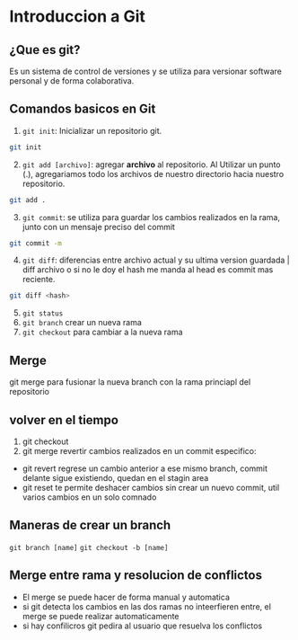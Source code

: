 # Introduccion a Git
## ¿Que es git?
Es un sistema de control de versiones y se utiliza para versionar software personal y de forma colaborativa.

## Comandos basicos en Git
1. `git init`: Inicializar un repositorio git.

``` bash
git init
```
2. `git add [archivo]`: agregar **archivo** al repositorio. Al Utilizar un punto (.), agregariamos todo los archivos
de nuestro directorio hacia nuestro repositorio.

``` bash
git add .
```
3. `git commit`: se utiliza para guardar los cambios realizados en la rama, junto con un mensaje preciso del commit

``` bash
git commit -m
```

4. `git diff`: diferencias entre archivo actual y su ultima version guardada  | diff <hash> archivo o <head> si no le doy el hash me manda al head es commit mas reciente.

``` bash
git diff <hash>
```
5. `git status`
6. `git branch` <nombre de la rama> crear un nueva rama
7. `git checkout` <nombre de la rama> para cambiar a la nueva rama


## Merge

git merge <nombre de la rama> para fusionar la nueva branch con la rama princiapl del repositorio

## volver en el tiempo
 1. git checkout <id del commit>
 2. git merge <rama a fusionar>
 revertir cambios realizados en un commit especifico:
 - git revert <id commit> regrese un cambio anterior a ese mismo branch, commit delante sigue existiendo, quedan en el stagin area
 - git reset te permite deshacer cambios sin crear un nuevo commit, util varios cambios en un solo comnado

## Maneras de crear un branch
`git branch [name]`
`git checkout -b [name]`

## Merge entre rama y resolucion de conflictos
 * El merge se puede hacer de forma manual y automatica 
 * si git detecta los cambios en las dos ramas no inteerfieren entre, el merge se puede realizar automaticamente 
 * si hay confilicros git pedira al usuario que resuelva los conflictos

